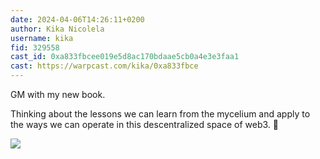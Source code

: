 ```yaml
---
date: 2024-04-06T14:26:11+0200
author: Kika Nicolela
username: kika
fid: 329558
cast_id: 0xa833fbcee019e5d8ac170bdaae5cb0a4e3e3faa1
cast: https://warpcast.com/kika/0xa833fbce
---
```

GM with my new book.  
  
Thinking about the lessons we can learn from the mycelium and apply to the ways we can operate in this descentralized space of web3. 🤍  

![](https://imagedelivery.net/BXluQx4ige9GuW0Ia56BHw/72cc0494-b060-4667-a192-d6ebe7970f00/original)